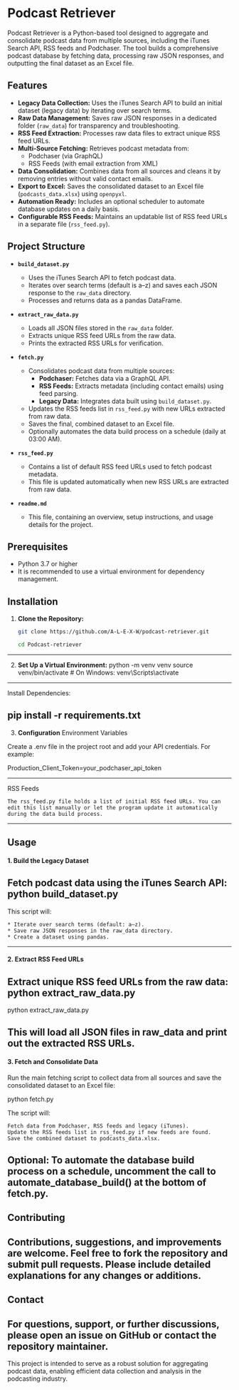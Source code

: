 # Podcast Retriever

Podcast Retriever is a Python-based tool designed to aggregate and consolidate podcast data from multiple sources, including the iTunes Search API, RSS feeds and  Podchaser. The tool builds a comprehensive podcast database by fetching data, processing raw JSON responses, and outputting the final dataset as an Excel file.

## Features

- **Legacy Data Collection:** Uses the iTunes Search API to build an initial dataset (legacy data) by iterating over search terms.
- **Raw Data Management:** Saves raw JSON responses in a dedicated folder (`raw_data`) for transparency and troubleshooting.
- **RSS Feed Extraction:** Processes raw data files to extract unique RSS feed URLs.
- **Multi-Source Fetching:** Retrieves podcast metadata from:
  - Podchaser (via GraphQL)
  - RSS Feeds (with email extraction from XML)
- **Data Consolidation:** Combines data from all sources and cleans it by removing entries without valid contact emails.
- **Export to Excel:** Saves the consolidated dataset to an Excel file (`podcasts_data.xlsx`) using `openpyxl`.
- **Automation Ready:** Includes an optional scheduler to automate database updates on a daily basis.
- **Configurable RSS Feeds:** Maintains an updatable list of RSS feed URLs in a separate file (`rss_feed.py`).

## Project Structure

- **`build_dataset.py`**  
  - Uses the iTunes Search API to fetch podcast data.
  - Iterates over search terms (default is a–z) and saves each JSON response to the `raw_data` directory.
  - Processes and returns data as a pandas DataFrame.

- **`extract_raw_data.py`**  
  - Loads all JSON files stored in the `raw_data` folder.
  - Extracts unique RSS feed URLs from the raw data.
  - Prints the extracted RSS URLs for verification.

- **`fetch.py`**  
  - Consolidates podcast data from multiple sources:
    - **Podchaser:** Fetches data via a GraphQL API.
    - **RSS Feeds:** Extracts metadata (including contact emails) using feed parsing.
    - **Legacy Data:** Integrates data built using `build_dataset.py`.
  - Updates the RSS feeds list in `rss_feed.py` with new URLs extracted from raw data.
  - Saves the final, combined dataset to an Excel file.
  - Optionally automates the data build process on a schedule (daily at 03:00 AM).

- **`rss_feed.py`**  
  - Contains a list of default RSS feed URLs used to fetch podcast metadata.
  - This file is updated automatically when new RSS URLs are extracted from raw data.

- **`readme.md`**  
  - This file, containing an overview, setup instructions, and usage details for the project.

## Prerequisites

- Python 3.7 or higher
- It is recommended to use a virtual environment for dependency management.

## Installation

1. **Clone the Repository:**

   ```bash
   git clone https://github.com/A-L-E-X-W/podcast-retriever.git

   cd Podcast-retriever

----------------------------------------------------------------
2. **Set Up a Virtual Environment:**
python -m venv venv
source venv/bin/activate  # On Windows: venv\Scripts\activate
----------------------------------------   
Install Dependencies:

pip install -r requirements.txt
-----------------------------------
3. **Configuration**
Environment Variables

Create a .env file in the project root and add your API credentials. For example:

Production_Client_Token=your_podchaser_api_token

-----------------------------
RSS Feeds

    The rss_feed.py file holds a list of initial RSS feed URLs. You can edit this list manually or let the program update it automatically during the data build process.
----------------------------------------------------------------
## Usage
#### 1. Build the Legacy Dataset

Fetch podcast data using the iTunes Search API:
python build_dataset.py
--------------------------
This script will:

    * Iterate over search terms (default: a–z).
    * Save raw JSON responses in the raw_data directory.
    * Create a dataset using pandas.
----------------
#### 2. Extract RSS Feed URLs

Extract unique RSS feed URLs from the raw data:
python extract_raw_data.py
-------------------------
python extract_raw_data.py

This will load all JSON files in raw_data and print out the extracted RSS URLs.
----------------------------------------------------------------
#### 3. Fetch and Consolidate Data

Run the main fetching script to collect data from all sources and save the consolidated dataset to an Excel file:

python fetch.py

The script will:

    Fetch data from Podchaser, RSS feeds and legacy (iTunes).
    Update the RSS feeds list in rss_feed.py if new feeds are found.
    Save the combined dataset to podcasts_data.xlsx.

Optional: To automate the database build process on a schedule, uncomment the call to automate_database_build() at the bottom of fetch.py.
----------------------------------------------------------------
## Contributing

Contributions, suggestions, and improvements are welcome. Feel free to fork the repository and submit pull requests. Please include detailed explanations for any changes or additions.
------------------
## Contact

For questions, support, or further discussions, please open an issue on GitHub or contact the repository maintainer.
-------------------------
This project is intended to serve as a robust solution for aggregating podcast data, enabling efficient data collection and analysis in the podcasting industry.